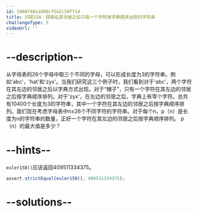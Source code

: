 ```yaml
---
id: 5900f40a1000cf542c50ff1d
title: 问题158：探索在其邻居之后只有一个字符按字典顺序出现的字符串
challengeType: 5
videoUrl: ''
---
```


# --description--

从字母表的26个字母中取三个不同的字母，可以形成长度为3的字符串。例如'abc'，'hat'和'zyx'。当我们研究这三个例子时，我们看到对于'abc'，两个字符在其左边的邻居之后以字典方式出现。对于“帽子”，只有一个字符在其左边的邻居之后按字典顺序排列。对于'zyx'，在左边的邻居之后，字典上有零个字符。总共有10400个长度为3的字符串，其中一个字符在其左边的邻居之后按字典顺序排列。我们现在考虑字母表中n≤26个不同字符的字符串。对于每个n，p（n）是长度为n的字符串的数量，正好一个字符在其左边的邻居之后按字典顺序排列。 p（n）的最大值是多少？

# --hints--

`euler158()`应该返回409511334375。

```js
assert.strictEqual(euler158(), 409511334375);
```

# --solutions--

